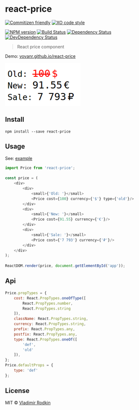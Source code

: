 # react-price

[![Commitizen friendly][commitizen-image]][commitizen-url]
[![XO code style][codestyle-image]][codestyle-url]

[![NPM version][npm-image]][npm-url]
[![Build Status][travis-image]][travis-url]
[![Dependency Status][depstat-image]][depstat-url]
[![DevDependency Status][depstat-dev-image]][depstat-dev-url]

> React price component

Demo: [vovanr.github.io/react-price][demo]

![](preview.png)

## Install

```
npm install --save react-price
```

## Usage
See: [example](example/app.jsx)

```js
import Price from 'react-price';

const price = (
    <div>
        <div>
            <small>{'Old: '}</small>
            <Price cost={100} currency={'$'} type={'old'}/>
        </div>
        <div>
            <small>{'New: '}</small>
            <Price cost={91.55} currency={'€'}/>
        </div>
        <div>
            <small>{'Sale: '}</small>
            <Price cost={'7 793'} currency={'₽'}/>
        </div>
    </div>
);

ReactDOM.render(price, document.getElementById('app'));
```

## Api

```js
Price.propTypes = {
    cost: React.PropTypes.oneOfType([
        React.PropTypes.number,
        React.PropTypes.string
    ]),
    className: React.PropTypes.string,
    currency: React.PropTypes.string,
    prefix: React.PropTypes.any,
    postfix: React.PropTypes.any,
    type: React.PropTypes.oneOf([
        'def',
        'old'
    ]),
};
Price.defaultProps = {
    type: 'def'
};
```

## License
MIT © [Vladimir Rodkin](https://github.com/VovanR)

[demo]: http://vovanr.github.io/react-price

[commitizen-url]: http://commitizen.github.io/cz-cli/
[commitizen-image]: https://img.shields.io/badge/commitizen-friendly-brightgreen.svg?style=flat-square

[codestyle-url]: https://github.com/sindresorhus/xo
[codestyle-image]: https://img.shields.io/badge/code_style-XO-5ed9c7.svg?style=flat-square

[npm-url]: https://npmjs.org/package/react-price
[npm-image]: https://img.shields.io/npm/v/react-price.svg?style=flat-square

[travis-url]: https://travis-ci.org/VovanR/react-price
[travis-image]: https://img.shields.io/travis/VovanR/react-price.svg?style=flat-square

[depstat-url]: https://david-dm.org/VovanR/react-price
[depstat-image]: https://david-dm.org/VovanR/react-price.svg?style=flat-square

[depstat-dev-url]: https://david-dm.org/VovanR/react-price
[depstat-dev-image]: https://david-dm.org/VovanR/react-price/dev-status.svg?style=flat-square
